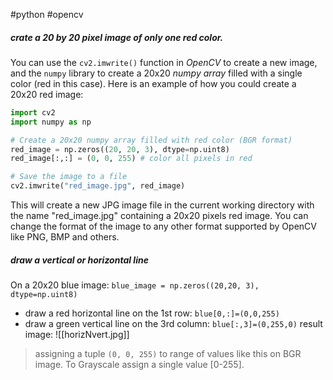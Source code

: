 #python #opencv

##### crate a 20 by 20 pixel image of only one red color.
You can use the `cv2.imwrite()` function in *OpenCV* to create a new image, and the `numpy` library to create a 20x20 *numpy array* filled with a single color (red in this case). Here is an example of how you could create a 20x20 red image:
```python
import cv2
import numpy as np

# Create a 20x20 numpy array filled with red color (BGR format)
red_image = np.zeros((20, 20, 3), dtype=np.uint8)
red_image[:,:] = (0, 0, 255) # color all pixels in red

# Save the image to a file
cv2.imwrite("red_image.jpg", red_image)
```
This will create a new JPG image file in the current working directory with the name "red_image.jpg" containing a 20x20 pixels red image. You can change the format of the image to any other format supported by OpenCV like PNG, BMP and others.

##### draw a vertical or horizontal line
On a 20x20 blue image: `blue_image = np.zeros((20,20, 3), dtype=np.uint8)`
- draw a red horizontal line on the 1st row: `blue[0,:]=(0,0,255)`
- draw a green vertical line on the 3rd column: `blue[:,3]=(0,255,0)`
result image:
![[horizNvert.jpg]]
> assigning a tuple `(0, 0, 255)` to range of values like this on BGR image. To Grayscale assign a single value \[0-255\].
